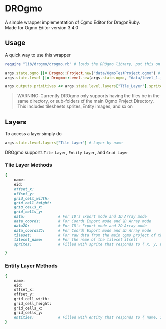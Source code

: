 # DROgmo
A simple wrapper implementation of Ogmo Editor for DragonRuby.  
Made for Ogmo Editor version 3.4.0  


## Usage
A quick way to use this wrapper
```ruby
require "lib/drogmo/drogmo.rb" # loads the DROgmo library, put this on top of your main.rb file

args.state.ogmo ||= Drogmo::Project.new("data/OgmoTestProject.ogmo") # loads the main ogmo project
args.state.level ||= Drogmo::Level.new(args.state.ogmo, "data/level_1.json") # loads the individual level from ogmo

args.outputs.primitives << args.state.level.layers["Tile_Layer"].sprites
```
> WARNING: Currently DROgmo only supports having the files be in the same directory, or sub-folders of the main Ogmo Project Directory.  
> This includes tilesheets sprites, Entity images, and so on
## Layers
To access a layer simply do 
```ruby
args.state.level.layers["Tile Layer"] # Layer by name
```
DROgmo supports `Tile Layer`, `Entity Layer`, and `Grid Layer`
### Tile Layer Methods
```ruby
{
    name:
    eid:
    offset_x:           
    offset_y:           
    grid_cell_width:    
    grid_cell_height:   
    grid_cells_x:       
    grid_cells_y:       
    data:               # For ID's Export mode and 1D Array mode
    data_coords:        # For Coords Export mode and 1D Array mode
    data2D:             # For ID's Export mode and 2D Array mode
    data_coords2D:      # For Coords Export mode and 2D Array mode
    tileset:            # For raw data from the main ogmo project of the specific tileset used
    tileset_name:       # For the name of the tileset itself
    sprites:            # Filled with sprite that responds to { x, y, w, h, primitive_marker(sprites), path, tile_x, tile_y, tile_w, tile_h }

}
```

### Entity Layer Methods
```ruby
{
    name:
    eid:
    offset_x:
    offset_y:
    grid_cell_width:
    grid_cell_height:
    grid_cells_x:
    grid_cells_y:
    entities:           # Filled with entity that responds to { name, id, eid, x, y, width, height, origin_x, origin_y, flipped_x, flipped_y, rotation, data } data here reffers to the raw data from the main ogmo project of the specific entity used
}
```

